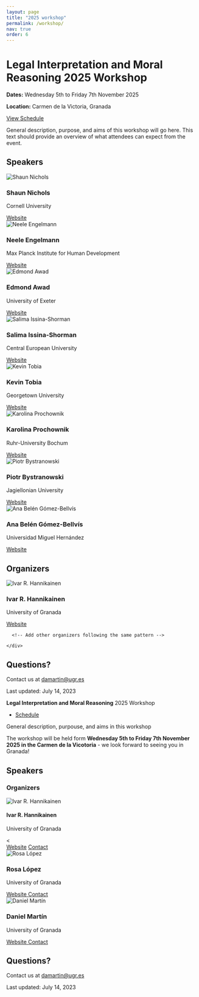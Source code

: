 ```yaml
---
layout: page
title: "2025 workshop"
permalink: /workshop/
nav: true
order: 6
---
```


<div class="workshop-container">

  <h1><b>Legal Interpretation and Moral Reasoning</b> 2025 Workshop</h1>
  
  <div class="workshop-meta">
    <p><strong>Dates:</strong> Wednesday 5th to Friday 7th November 2025</p>
    <p><strong>Location:</strong> Carmen de la Victoria, Granada</p>
    <a href="/schedule/" class="btn">View Schedule</a>
  </div>

  <div class="workshop-description">
    <p>General description, purpose, and aims of this workshop will go here. This text should provide an overview of what attendees can expect from the event.</p>
  </div>

  <section class="speakers-section">
    <h2>Speakers</h2>
    <div class="speakers-grid">
      <!-- Speaker 1 -->
      <div class="profile-card">
        <div class="profile-img-container">
          <img src="/assets/img/workshop/nichols.jpg" alt="Shaun Nichols" class="profile-img">
        </div>
        <div class="profile-info">
          <h3>Shaun Nichols</h3>
          <p class="affiliation">Cornell University</p>
          <a href="https://sites.google.com/view/shaunbnichols/home" target="_blank" class="profile-link">
            <i class="fas fa-globe"></i> Website
          </a>
        </div>
      </div>
      <!-- Speaker 2 -->
      <div class="profile-card">
        <div class="profile-img-container">
          <img src="/assets/img/workshop/neele.jpeg" alt="Neele Engelmann" class="profile-img">
        </div>
        <div class="profile-info">
          <h3>Neele Engelmann</h3>
          <p class="affiliation">Max Planck Institute for Human Development</p>
          <a href="https://www.neeleengelmann.com" target="_blank" class="profile-link">
            <i class="fas fa-globe"></i> Website
          </a>
        </div>
      </div>
      <!-- Speaker Edmond Awad -->
      <div class="profile-card">
        <div class="profile-img-container">
          <img src="/assets/img/workshop/awad.png" alt="Edmond Awad" class="profile-img">
        </div>
        <div class="profile-info">
          <h3>Edmond Awad</h3>
          <p class="affiliation">University of Exeter</p>
          <a href="https://www.edmondawad.me" target="_blank" class="profile-link">
            <i class="fas fa-globe"></i> Website
          </a>
        </div>
      </div>
      <!-- Speaker Salima Issina-Shorman -->
      <div class="profile-card">
      <div class="profile-img-container">
    <img src="/assets/img/workshop/salima.jpeg" alt="Salima Issina-Shorman" class="profile-img">
  </div>
  <div class="profile-info">
    <h3>Salima Issina-Shorman</h3>
    <p class="affiliation">Central European University</p>
    <a href="https://cognitivescience.ceu.edu/people/salima-issina-shorman" target="_blank" class="profile-link">
      <i class="fas fa-globe"></i> Website
    </a>
  </div>
</div>

<!-- Speaker Kevin Tobia -->
<div class="profile-card">
  <div class="profile-img-container">
    <img src="/assets/img/workshop/tobia.jpg" alt="Kevin Tobia" class="profile-img">
  </div>
  <div class="profile-info">
    <h3>Kevin Tobia</h3>
    <p class="affiliation">Georgetown University</p>
    <a href="https://www.law.georgetown.edu/faculty/kevin-tobia/" target="_blank" class="profile-link">
      <i class="fas fa-globe"></i> Website
    </a>
  </div>
</div>

<!-- Speaker Karolina Prochownik -->
<div class="profile-card">
  <div class="profile-img-container">
    <img src="/assets/img/workshop/karolina.jpg" alt="Karolina Prochownik" class="profile-img">
  </div>
  <div class="profile-info">
    <h3>Karolina Prochownik</h3>
    <p class="affiliation">Ruhr-University Bochum</p>
    <a href="https://www.karolinaprochownik.com" target="_blank" class="profile-link">
      <i class="fas fa-globe"></i> Website
    </a>
  </div>
</div>

<!-- Speaker Piotr Bystranowski -->
<div class="profile-card">
  <div class="profile-img-container">
    <img src="/assets/img/workshop/piotr.jpeg" alt="Piotr Bystranowski" class="profile-img">
  </div>
  <div class="profile-info">
    <h3>Piotr Bystranowski</h3>
    <p class="affiliation">Jagiellonian University</p>
    <a href="https://holdenlee.github.io" target="_blank" class="profile-link">
      <i class="fas fa-globe"></i> Website
    </a>
  </div>
</div>

<!-- Speaker Ana Belén Gómez-Bellvís -->
<div class="profile-card">
  <div class="profile-img-container">
    <img src="/assets/img/workshop/ana.jpeg" alt="Ana Belén Gómez-Bellvís" class="profile-img">
  </div>
  <div class="profile-info">
    <h3>Ana Belén Gómez-Bellvís</h3>
    <p class="affiliation">Universidad Miguel Hernández</p>
    <a href="https://www.linkedin.com/in/ana-belén-gómez-bellvís-99493921" target="_blank" class="profile-link">
      <i class="fas fa-globe"></i> Website
    </a>
  </div>
</div>
    </div>
  </section>

  <section class="organizers-section">
    <h2>Organizers</h2>
    <div class="organizers-grid">
<!-- Organizer 1 -->
<div class="profile-card organizer">
        <div class="profile-img-container">
          <img src="/assets/img/ivar.png" alt="Ivar R. Hannikainen" class="profile-img">
        </div>
        <div class="profile-info">
          <h3>Ivar R. Hannikainen</h3>
          <p class="affiliation">University of Granada</p>
          <a href="/people/" class="profile-link">
            <i class="fas fa-globe"></i> Website
          </a>
        </div>
      </div>

      <!-- Add other organizers following the same pattern -->

    </div>

  </section>

  <section class="contact-section">
    <h2>Questions?</h2>
    <p>Contact us at <a href="mailto:damartin@ugr.es">damartin@ugr.es</a></p>
    <p class="last-updated">Last updated: July 14, 2023</p>
  </section>

</div>

**Legal Interpretation and Moral Reasoning** 2025 Workshop

- [Schedule](/schedule/)

General description, purpouse, and aims in this workshop

The workshop will be held form **Wednesday 5th to Friday 7th November 2025 in the Carmen de la Vicotoria** - we look forward to seeing you in Granada!

## **Speakers**

### Organizers

<div class="organizers-grid">
  <!-- Organizer 1 -->
  <div class="organizer-card">
    <img src="/assets/img/ivar.png" alt="Ivar R. Hannikainen">
    <h4>Ivar R. Hannikainen</h4>
    <p class="affiliation">University of Granada</p>
    < <div class="organizer-links">
      <a href="/people/">Website</a>
      <a href="mailto:ivar@ugr.es" class="contact-button">Contact</a>
    </div>
  </div>
  <!-- Organizer: Rosa López -->
<div class="profile-card organizer">
  <div class="profile-img-container">
    <img src="/assets/img/rosa.jpeg" alt="Rosa López" class="profile-img">
  </div>
  <div class="profile-info">
    <h3>Rosa López</h3>
    <p class="affiliation">University of Granada</p>
    <a href="/people/" class="profile-link">
      <i class="fas fa-globe"></i> Website
    </a>
    <a href="mailto:rosall@ugr.es" class="profile-link contact-button">
      <i class="fas fa-envelope"></i> Contact
    </a>
  </div>
</div>

<!-- Organizer: Daniel Martín -->
<div class="profile-card organizer">
  <div class="profile-img-container">
    <img src="/assets/img/dani.png" alt="Daniel Martín" class="profile-img">
  </div>
  <div class="profile-info">
    <h3>Daniel Martín</h3>
    <p class="affiliation">University of Granada</p>
    <a href="/people/" class="profile-link">
      <i class="fas fa-globe"></i> Website
    </a>
    <a href="mailto:damartin@ugr.es" class="profile-link contact-button">
      <i class="fas fa-envelope"></i> Contact
    </a>
  </div>
</div>

  </div>

  <section class="contact-section">
    <h2>Questions?</h2>
    <p>Contact us at <a href="mailto:damartin@ugr.es">damartin@ugr.es</a></p>
    <p class="last-updated">Last updated: July 14, 2023</p>
  </section>
